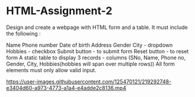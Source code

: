 # HTML-Assignment-2

Design and create a webpage with HTML form and a table. It must include the following :

Name
Phone number
Date of birth
Address
Gender
City - dropdown
Hobbies - checkbox
Submit button  - to submit form
Reset button - to reset form
A static table to display 3 records - columns (SNo, Name, Phone no, Gender, City, Hobbies(hobbies will span over multiple rows))
All form elements must only allow valid input.




https://user-images.githubusercontent.com/125470121/219292748-e3404d60-a973-4773-a1a4-e4adde2c8136.mp4

